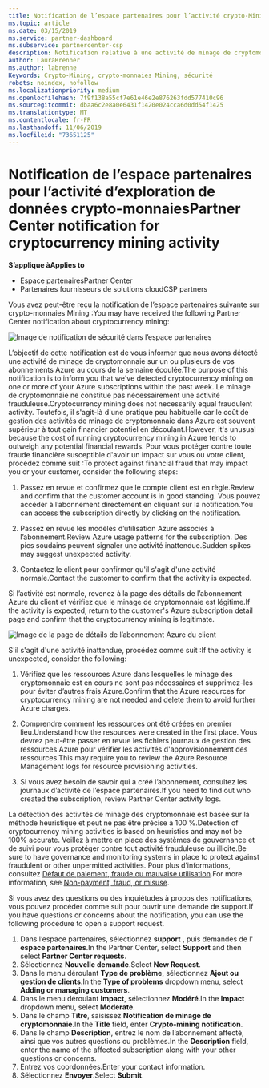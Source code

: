 ```yaml
---
title: Notification de l’espace partenaires pour l’activité crypto-Mining | Espace partenaires
ms.topic: article
ms.date: 03/15/2019
ms.service: partner-dashboard
ms.subservice: partnercenter-csp
description: Notification relative à une activité de minage de cryptomonnaie en cours.
author: LauraBrenner
ms.author: labrenne
Keywords: Crypto-Mining, crypto-monnaies Mining, sécurité
robots: noindex, nofollow
ms.localizationpriority: medium
ms.openlocfilehash: 7f9f138a55cf7e61e46e2e876263fdd577410c96
ms.sourcegitcommit: dbaa6c2e8a0e6431f1420e024cca6d0dd54f1425
ms.translationtype: MT
ms.contentlocale: fr-FR
ms.lasthandoff: 11/06/2019
ms.locfileid: "73651125"
---
```

# <a name="partner-center-notification-for-cryptocurrency-mining-activity"></a><span data-ttu-id="afc70-104">Notification de l’espace partenaires pour l’activité d’exploration de données crypto-monnaies</span><span class="sxs-lookup"><span data-stu-id="afc70-104">Partner Center notification for cryptocurrency mining activity</span></span>

<span data-ttu-id="afc70-105">**S’applique à**</span><span class="sxs-lookup"><span data-stu-id="afc70-105">**Applies to**</span></span>

-  <span data-ttu-id="afc70-106">Espace partenaires</span><span class="sxs-lookup"><span data-stu-id="afc70-106">Partner Center</span></span>
-  <span data-ttu-id="afc70-107">Partenaires fournisseurs de solutions cloud</span><span class="sxs-lookup"><span data-stu-id="afc70-107">CSP partners</span></span>

<span data-ttu-id="afc70-108">Vous avez peut-être reçu la notification de l’espace partenaires suivante sur crypto-monnaies Mining :</span><span class="sxs-lookup"><span data-stu-id="afc70-108">You may have received the following Partner Center notification about cryptocurrency mining:</span></span>
 
![Image de notification de sécurité dans l’espace partenaires](images/crypto1.png)

<span data-ttu-id="afc70-110">L’objectif de cette notification est de vous informer que nous avons détecté une activité de minage de cryptomonnaie sur un ou plusieurs de vos abonnements Azure au cours de la semaine écoulée.</span><span class="sxs-lookup"><span data-stu-id="afc70-110">The purpose of this notification is to inform you that we've detected cryptocurrency mining on one or more of your Azure subscriptions within the past week.</span></span> <span data-ttu-id="afc70-111">Le minage de cryptomonnaie ne constitue pas nécessairement une activité frauduleuse.</span><span class="sxs-lookup"><span data-stu-id="afc70-111">Cryptocurrency mining does not necessarily equal fraudulent activity.</span></span> <span data-ttu-id="afc70-112">Toutefois, il s'agit-là d'une pratique peu habituelle car le coût de gestion des activités de minage de cryptomonnaie dans Azure est souvent supérieur à tout gain financier potentiel en découlant.</span><span class="sxs-lookup"><span data-stu-id="afc70-112">However, it's unusual because the cost of running cryptocurrency mining in Azure tends to outweigh any potential financial rewards.</span></span> <span data-ttu-id="afc70-113">Pour vous protéger contre toute fraude financière susceptible d'avoir un impact sur vous ou votre client, procédez comme suit :</span><span class="sxs-lookup"><span data-stu-id="afc70-113">To protect against financial fraud that may impact you or your customer, consider the following steps:</span></span>

1.  <span data-ttu-id="afc70-114">Passez en revue et confirmez que le compte client est en règle.</span><span class="sxs-lookup"><span data-stu-id="afc70-114">Review and confirm that the customer account is in good standing.</span></span> <span data-ttu-id="afc70-115">Vous pouvez accéder à l’abonnement directement en cliquant sur la notification.</span><span class="sxs-lookup"><span data-stu-id="afc70-115">You can access the subscription directly by clicking on the notification.</span></span>

2.  <span data-ttu-id="afc70-116">Passez en revue les modèles d’utilisation Azure associés à l’abonnement.</span><span class="sxs-lookup"><span data-stu-id="afc70-116">Review Azure usage patterns for the subscription.</span></span> <span data-ttu-id="afc70-117">Des pics soudains peuvent signaler une activité inattendue.</span><span class="sxs-lookup"><span data-stu-id="afc70-117">Sudden spikes may suggest unexpected activity.</span></span>

3.  <span data-ttu-id="afc70-118">Contactez le client pour confirmer qu'il s'agit d'une activité normale.</span><span class="sxs-lookup"><span data-stu-id="afc70-118">Contact the customer to confirm that the activity is expected.</span></span>

<span data-ttu-id="afc70-119">Si l’activité est normale, revenez à la page des détails de l’abonnement Azure du client et vérifiez que le minage de cryptomonnaie est légitime.</span><span class="sxs-lookup"><span data-stu-id="afc70-119">If the activity is expected, return to the customer's Azure subscription detail page and confirm that the cryptocurrency mining is legitimate.</span></span> 


![Image de la page de détails de l’abonnement Azure du client](images/crypto2.png)

<span data-ttu-id="afc70-121">S'il s'agit d'une activité inattendue, procédez comme suit :</span><span class="sxs-lookup"><span data-stu-id="afc70-121">If the activity is unexpected, consider the following:</span></span>

1.  <span data-ttu-id="afc70-122">Vérifiez que les ressources Azure dans lesquelles le minage des cryptomonnaie est en cours ne sont pas nécessaires et supprimez-les pour éviter d’autres frais Azure.</span><span class="sxs-lookup"><span data-stu-id="afc70-122">Confirm that the Azure resources for cryptocurrency mining are not needed and delete them to avoid further Azure charges.</span></span>

2.  <span data-ttu-id="afc70-123">Comprendre comment les ressources ont été créées en premier lieu.</span><span class="sxs-lookup"><span data-stu-id="afc70-123">Understand how the resources were created in the first place.</span></span> <span data-ttu-id="afc70-124">Vous devrez peut-être passer en revue les fichiers journaux de gestion des ressources Azure pour vérifier les activités d'approvisionnement des ressources.</span><span class="sxs-lookup"><span data-stu-id="afc70-124">This may require you to review the Azure Resource Management logs for resource provisioning activities.</span></span>

3.  <span data-ttu-id="afc70-125">Si vous avez besoin de savoir qui a créé l’abonnement, consultez les journaux d’activité de l’espace partenaires.</span><span class="sxs-lookup"><span data-stu-id="afc70-125">If you need to find out who created the subscription, review Partner Center activity logs.</span></span>

<span data-ttu-id="afc70-126">La détection des activités de minage des cryptomonnaie est basée sur la méthode heuristique et peut ne pas être précise à 100 %.</span><span class="sxs-lookup"><span data-stu-id="afc70-126">Detection of cryptocurrency mining activities is based on heuristics and may not be 100% accurate.</span></span> <span data-ttu-id="afc70-127">Veillez à mettre en place des systèmes de gouvernance et de suivi pour vous protéger contre tout activité frauduleuse ou illicite.</span><span class="sxs-lookup"><span data-stu-id="afc70-127">Be sure to have governance and monitoring systems in place to protect against fraudulent or other unpermitted activities.</span></span> <span data-ttu-id="afc70-128">Pour plus d’informations, consultez [Défaut de paiement, fraude ou mauvaise utilisation](https://docs.microsoft.com/partner-center/non-payment--fraud--or-misuse).</span><span class="sxs-lookup"><span data-stu-id="afc70-128">For more information, see [Non-payment, fraud, or misuse](https://docs.microsoft.com/partner-center/non-payment--fraud--or-misuse).</span></span>

<span data-ttu-id="afc70-129">Si vous avez des questions ou des inquiétudes à propos des notifications, vous pouvez procéder comme suit pour ouvrir une demande de support.</span><span class="sxs-lookup"><span data-stu-id="afc70-129">If you have questions or concerns about the notification, you can use the following procedure to open a support request.</span></span>

1.  <span data-ttu-id="afc70-130">Dans l’espace partenaires, sélectionnez **support** , puis demandes de l' **espace partenaires**.</span><span class="sxs-lookup"><span data-stu-id="afc70-130">In the Partner Center, select **Support** and then select **Partner Center requests**.</span></span>
3.  <span data-ttu-id="afc70-131">Sélectionnez **Nouvelle demande**.</span><span class="sxs-lookup"><span data-stu-id="afc70-131">Select **New Request**.</span></span> 
4.  <span data-ttu-id="afc70-132">Dans le menu déroulant **Type de problème**, sélectionnez **Ajout ou gestion de clients**.</span><span class="sxs-lookup"><span data-stu-id="afc70-132">In the **Type of problems** dropdown menu, select **Adding or managing customers**.</span></span>
5.  <span data-ttu-id="afc70-133">Dans le menu déroulant **Impact**, sélectionnez **Modéré**.</span><span class="sxs-lookup"><span data-stu-id="afc70-133">In the **Impact** dropdown menu, select **Moderate**.</span></span>
6.  <span data-ttu-id="afc70-134">Dans le champ **Titre**, saisissez **Notification de minage de cryptomonnaie**.</span><span class="sxs-lookup"><span data-stu-id="afc70-134">In the **Title** field, enter **Crypto-mining notification**.</span></span>
7.  <span data-ttu-id="afc70-135">Dans le champ **Description**, entrez le nom de l’abonnement affecté, ainsi que vos autres questions ou problèmes.</span><span class="sxs-lookup"><span data-stu-id="afc70-135">In the **Description** field, enter the name of the affected subscription along with your other questions or concerns.</span></span> 
8.  <span data-ttu-id="afc70-136">Entrez vos coordonnées.</span><span class="sxs-lookup"><span data-stu-id="afc70-136">Enter your contact information.</span></span>
9.  <span data-ttu-id="afc70-137">Sélectionnez **Envoyer**.</span><span class="sxs-lookup"><span data-stu-id="afc70-137">Select **Submit**.</span></span>



